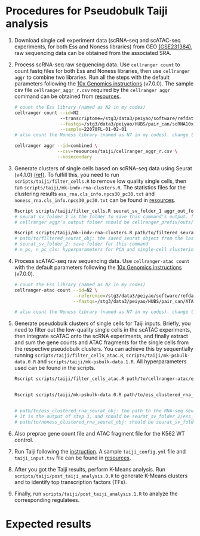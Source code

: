 # Procedures for Pseudobulk Taiji analysis
1. Download single cell experiment data (scRNA-seq and scATAC-seq experiments, for both Ess and Noness libraries) from GEO [(GSE231384)](https://www.ncbi.xyz/geo/query/acc.cgi?acc=GSE231384), raw sequencing data can be obtained from the associated SRA.

2. Process scRNA-seq raw sequencing data. Use `cellranger count` to count fastq files for both Ess and Noness libraries, then use `cellranger aggr` to combine two libraries. Run all the steps with the default parameters following the [10x Genomics instructions](https://support.10xgenomics.com/single-cell-gene-expression/software/pipelines/latest/what-is-cell-ranger) (v7.0.0). The sample csv file `cellranger_aggr_r.csv` required by the `cellranger aggr` command can be obtained from [resources](https://github.com/yyaoisgood2021/HUB-screening/tree/main/resources/taiji).
    ```bash
    # count the Ess library (named as N2 in my codes)
    cellranger count --id=N2
                     --transcriptome=/stg3/data3/peiyao/software/refdata-gex-GRCh38-2020-A \
                     --fastqs=/stg3/data3/peiyao/HUBS/pair_can/scRNA10x/data_N2 \
                     --sample=22070FL-01-02-01
    # also count the Noness library (named as N7 in my codes). change the sample id, fastqs path and sample prefix accordingly

    cellranger aggr --id=combined \
                    --csv=resources/taiji/cellranger_aggr_r.csv \
                    --nosecondary
    ```

3. Generate clusters of single cells based on scRNA-seq data using Seurat (v4.1.0) [(ref)](https://satijalab.org/seurat/). To fulfill this, you need to run `scripts/taiji/filter_cells.R` to remove low quality single cells, then run `scripts/taiji/mk-indv-rna-clusters.R`. The statistics files for the clustering results `ess_rna.cls_info.npcs30_pc30.txt` and `noness_rna.cls_info.npcs30_pc30.txt` can be found in [resources](https://github.com/yyaoisgood2021/HUB-screening/tree/main/resources/taiji).  
    ```bash
    Rscript scripts/taiji/filter_cells.R seurat_sv_folder_1 aggr_out_folder
    # seurat_sv_folder_1 is the folder to save this command's output. for this and all output_sv_folders below, make sure you have already created these folders
    # cellranger aggr's output folder should be cellranger_prefix/outs/count/filtered_feature_bc_matrix
    
    Rscript scripts/taiji/mk-indv-rna-clusters.R path/to/filtered_seurat_obj seurat_sv_folder_2 n_pc n_pc_cls 
    # path/to/filtered_seurat_obj: the saved seurat object from the last step, should be seurat_sv_folder_1/hubs.high_quality.combined.s1.rds
    # seurat_sv_folder_2: save folder for this command
    # n_pc, n_pc_cls: hyperparameters for PCA and single-cell clustering. I'm using 30, 30 in my manuscript
    ```

4. Process scATAC-seq raw sequencing data. Use `cellranger-atac count` with the default parameters following the [10x Genomics instructions](https://support.10xgenomics.com/single-cell-atac/software/pipelines/latest/using/count) (v7.0.0).

    ```bash
    # count the Ess library (named as N2 in my codes)
    cellranger-atac count --id=N2 \
                          --reference=/stg3/data3/peiyao/software/refdata-cellranger-arc-GRCh38-2020-A-2.0.0 \
                          --fastqs=/stg3/data3/peiyao/HUBS/pair_can/ATAC-10x/data_N2
    
    # also count the Noness library (named as N7 in my codes). change the sample id and fastqs path accordingly
    ```

5. Generate pseudobulk clusters of single cells for Taiji inputs. Briefly, you need to filter out the low-quality single cells in the scATAC experiments, then integrate scATAC onto the scRNA experiments, and finally extract and sum the gene counts and ATAC fragments for the single cells from the respective pseudobulk clusters. You can achieve this by sequentially running `scripts/taiji/filter_cells_atac.R`, `scripts/taiji/mk-psbulk-data.0.R` and `scripts/taiji/mk-psbulk-data.1.R`. All hyperparameters used can be found in the scripts.

    ```bash
    Rscript scripts/taiji/filter_cells_atac.R path/to/cellranger-atac/ess/out path/to/cellranger-atac/noness/out seurat_atac_sv_folder_1
    
    
    Rscript scripts/taiji/mk-psbulk-data.0.R path/to/ess_clustered_rna_seurat_obj path/to/noness_clustered_rna_seurat_obj \
    

    # path/to/ess_clustered_rna_seurat_obj: the path to the RNA-seq seurat object including clustering results for the ess library.
    # It is the output of step 3, and should be seurat_sv_folder_2/ess_rna.with_cluster_info.npcs30_pc30.s2.rds
    # path/to/noness_clustered_rna_seurat_obj: should be seurat_sv_folder_2/noness_rna.with_cluster_info.npcs30_pc30.s2.rds
    ```

6. Also preprae gene count file and ATAC fragment file for the K562 WT control.

7. Run Taiji following the [instruction](https://taiji-pipeline.github.io/). A sample `taiji_config.yml` file and `taiji_input.tsv` file can be found in [resources](https://github.com/yyaoisgood2021/HUB-screening/tree/main/resources/taiji).

8. After you got the Taiji results, perform K-Means analysis. Run `scripts/taiji/post_taiji_analysis.0.R` to generate K-Means clusters and to identify top transcription factors (TFs).

10. Finally, run `scripts/taiji/post_taiji_analysis.1.R` to analyze the corresponding regulatees.


# Expected results


